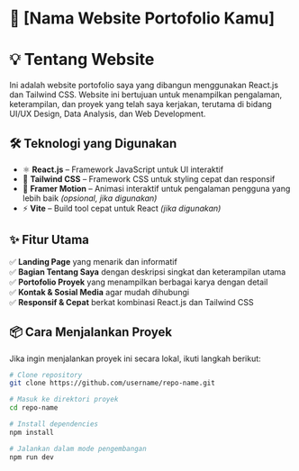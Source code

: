 # 🚀 [Nama Website Portofolio Kamu]

# 💡 Tentang Website
Ini adalah website portofolio saya yang dibangun menggunakan React.js dan Tailwind CSS. 
Website ini bertujuan untuk menampilkan pengalaman, keterampilan, dan proyek yang telah saya kerjakan, 
terutama di bidang UI/UX Design, Data Analysis, dan Web Development.

## 🛠️ Teknologi yang Digunakan  
- ⚛️ **React.js** – Framework JavaScript untuk UI interaktif  
- 🎨 **Tailwind CSS** – Framework CSS untuk styling cepat dan responsif  
- 🏃 **Framer Motion** – Animasi interaktif untuk pengalaman pengguna yang lebih baik *(opsional, jika digunakan)*  
- ⚡ **Vite** – Build tool cepat untuk React *(jika digunakan)*  

## ✨ Fitur Utama  
✅ **Landing Page** yang menarik dan informatif  
✅ **Bagian Tentang Saya** dengan deskripsi singkat dan keterampilan utama  
✅ **Portofolio Proyek** yang menampilkan berbagai karya dengan detail  
✅ **Kontak & Sosial Media** agar mudah dihubungi  
✅ **Responsif & Cepat** berkat kombinasi React.js dan Tailwind CSS  

## 📦 Cara Menjalankan Proyek  
Jika ingin menjalankan proyek ini secara lokal, ikuti langkah berikut:  

```bash
# Clone repository
git clone https://github.com/username/repo-name.git  

# Masuk ke direktori proyek
cd repo-name  

# Install dependencies
npm install  

# Jalankan dalam mode pengembangan
npm run dev  